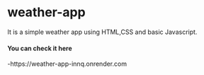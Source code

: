 # weather-app
It is a simple weather app  using HTML,CSS and basic Javascript.


<h4>You can check it here</h4>-https://weather-app-innq.onrender.com
<br>
<br>
